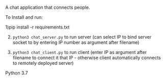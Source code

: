 A chat application that connects people.

To Install and run:

1)pip install -r requirements.txt

2) `python3 chat_server.py` to run server (can select IP to bind server socket to by entering IP number as argument after filename)

3) `python3 chat_client.py` to run client (enter IP as argument after filename to connect it that IP - otherwise client automatically connects to remotely deployed server)


Python 3.7
